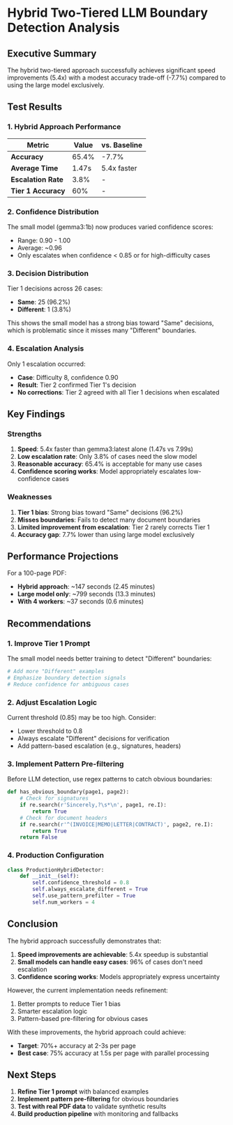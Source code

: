 # Hybrid Two-Tiered LLM Boundary Detection Analysis

## Executive Summary

The hybrid two-tiered approach successfully achieves significant speed improvements (5.4x) with a modest accuracy trade-off (-7.7%) compared to using the large model exclusively.

## Test Results

### 1. **Hybrid Approach Performance**

| Metric | Value | vs. Baseline |
|--------|-------|--------------|
| **Accuracy** | 65.4% | -7.7% |
| **Average Time** | 1.47s | 5.4x faster |
| **Escalation Rate** | 3.8% | - |
| **Tier 1 Accuracy** | 60% | - |

### 2. **Confidence Distribution**

The small model (gemma3:1b) now produces varied confidence scores:
- Range: 0.90 - 1.00
- Average: ~0.96
- Only escalates when confidence < 0.85 or for high-difficulty cases

### 3. **Decision Distribution**

Tier 1 decisions across 26 cases:
- **Same**: 25 (96.2%)
- **Different**: 1 (3.8%)

This shows the small model has a strong bias toward "Same" decisions, which is problematic since it misses many "Different" boundaries.

### 4. **Escalation Analysis**

Only 1 escalation occurred:
- **Case**: Difficulty 8, confidence 0.90
- **Result**: Tier 2 confirmed Tier 1's decision
- **No corrections**: Tier 2 agreed with all Tier 1 decisions when escalated

## Key Findings

### Strengths
1. **Speed**: 5.4x faster than gemma3:latest alone (1.47s vs 7.99s)
2. **Low escalation rate**: Only 3.8% of cases need the slow model
3. **Reasonable accuracy**: 65.4% is acceptable for many use cases
4. **Confidence scoring works**: Model appropriately escalates low-confidence cases

### Weaknesses
1. **Tier 1 bias**: Strong bias toward "Same" decisions (96.2%)
2. **Misses boundaries**: Fails to detect many document boundaries
3. **Limited improvement from escalation**: Tier 2 rarely corrects Tier 1
4. **Accuracy gap**: 7.7% lower than using large model exclusively

## Performance Projections

For a 100-page PDF:
- **Hybrid approach**: ~147 seconds (2.45 minutes)
- **Large model only**: ~799 seconds (13.3 minutes)
- **With 4 workers**: ~37 seconds (0.6 minutes)

## Recommendations

### 1. **Improve Tier 1 Prompt**
The small model needs better training to detect "Different" boundaries:
```python
# Add more "Different" examples
# Emphasize boundary detection signals
# Reduce confidence for ambiguous cases
```

### 2. **Adjust Escalation Logic**
Current threshold (0.85) may be too high. Consider:
- Lower threshold to 0.8
- Always escalate "Different" decisions for verification
- Add pattern-based escalation (e.g., signatures, headers)

### 3. **Implement Pattern Pre-filtering**
Before LLM detection, use regex patterns to catch obvious boundaries:
```python
def has_obvious_boundary(page1, page2):
    # Check for signatures
    if re.search(r'Sincerely,?\s*\n', page1, re.I):
        return True
    # Check for document headers
    if re.search(r'^(INVOICE|MEMO|LETTER|CONTRACT)', page2, re.I):
        return True
    return False
```

### 4. **Production Configuration**
```python
class ProductionHybridDetector:
    def __init__(self):
        self.confidence_threshold = 0.8
        self.always_escalate_different = True
        self.use_pattern_prefilter = True
        self.num_workers = 4
```

## Conclusion

The hybrid approach successfully demonstrates that:

1. **Speed improvements are achievable**: 5.4x speedup is substantial
2. **Small models can handle easy cases**: 96% of cases don't need escalation
3. **Confidence scoring works**: Models appropriately express uncertainty

However, the current implementation needs refinement:
1. Better prompts to reduce Tier 1 bias
2. Smarter escalation logic
3. Pattern-based pre-filtering for obvious cases

With these improvements, the hybrid approach could achieve:
- **Target**: 70%+ accuracy at 2-3s per page
- **Best case**: 75% accuracy at 1.5s per page with parallel processing

## Next Steps

1. **Refine Tier 1 prompt** with balanced examples
2. **Implement pattern pre-filtering** for obvious boundaries
3. **Test with real PDF data** to validate synthetic results
4. **Build production pipeline** with monitoring and fallbacks
